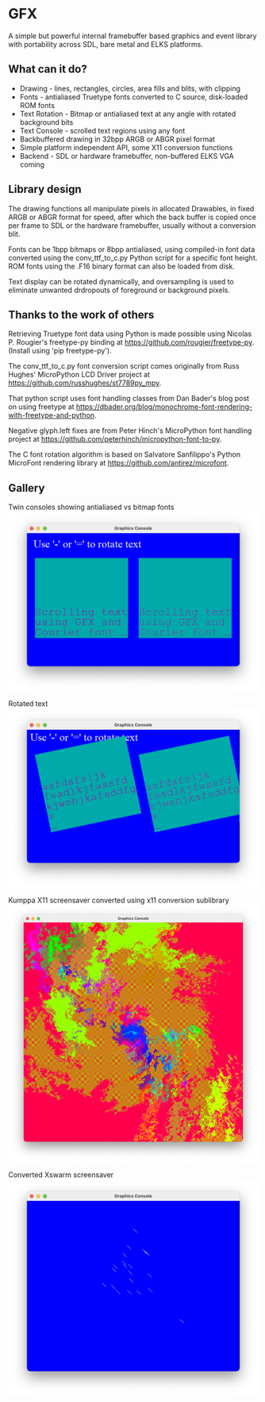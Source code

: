 # GFX

A simple but powerful internal framebuffer based graphics and event library with portability across SDL, bare metal and ELKS platforms.

## What can it do?

- Drawing - lines, rectangles, circles, area fills and blits, with clipping
- Fonts - antialiased Truetype fonts converted to C source, disk-loaded ROM fonts
- Text Rotation - Bitmap or antialiased text at any angle with rotated background bits
- Text Console - scrolled text regions using any font
- Backbuffered drawing in 32bpp ARGB or ABGR pixel format
- Simple platform independent API, some X11 conversion functions
- Backend - SDL or hardware framebuffer, non-buffered ELKS VGA coming

## Library design

The drawing functions all manipulate pixels in allocated Drawables, in fixed ARGB or ABGR format for speed, after which the back buffer is copied once per frame to SDL or the hardware framebuffer, usually without a conversion blit.

Fonts can be 1bpp bitmaps or 8bpp antialiased, using compiled-in font data converted using the conv_ttf_to_c.py Python script for a specific font height. ROM fonts using the .F16 binary format can also be loaded from disk.

Text display can be rotated dynamically, and oversampling is used to eliminate unwanted drdropouts of foreground or background pixels.

## Thanks to the work of others

Retrieving Truetype font data using Python is made possible using Nicolas P. Rougier's freetype-py binding at https://github.com/rougier/freetype-py. (Install using 'pip freetype-py').

The conv_ttf_to_c.py font conversion script comes originally from Russ Hughes' MicroPython LCD Driver project at https://github.com/russhughes/st7789py_mpy.

That python script uses font handling classes from Dan Bader's blog post on using freetype at https://dbader.org/blog/monochrome-font-rendering-with-freetype-and-python.

Negative glyph.left fixes are from Peter Hinch's MicroPython font handling project at https://github.com/peterhinch/micropython-font-to-py.

The C font rotation algorithm is based on Salvatore Sanfilippo's Python MicroFont rendering library at https://github.com/antirez/microfont.

## Gallery

Twin consoles showing antialiased vs bitmap fonts
![1](https://github.com/ghaerr/gfx/blob/master/Screenshots/courier.png)

Rotated text
![1](https://github.com/ghaerr/gfx/blob/master/Screenshots/courier_rotated.png)

Kumppa X11 screensaver converted using x11 conversion sublibrary
![1](https://github.com/ghaerr/gfx/blob/master/Screenshots/kumppa.png)

Converted Xswarm screensaver
![1](https://github.com/ghaerr/gfx/blob/master/Screenshots/swarm.png)
